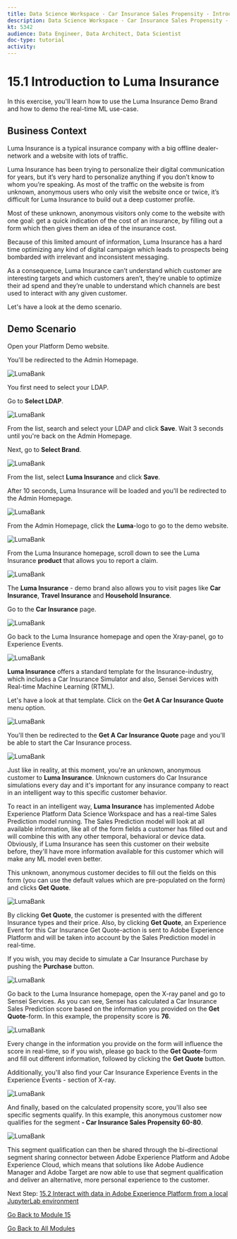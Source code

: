 ```yaml
---
title: Data Science Workspace - Car Insurance Sales Propensity - Introduction to Luma Insurance
description: Data Science Workspace - Car Insurance Sales Propensity - Introduction to Luma Insurance
kt: 5342
audience: Data Engineer, Data Architect, Data Scientist
doc-type: tutorial
activity: 
---
```


# 15.1 Introduction to Luma Insurance

In this exercise, you'll learn how to use the Luma Insurance Demo Brand and how to demo the real-time ML use-case.

## Business Context

Luma Insurance is a typical insurance company with a big offline dealer-network and a website with lots of traffic.

Luma Insurance has been trying to personalize their digital communication for years, but it’s very hard to personalize anything if you don’t know to whom you’re speaking. As most of the traffic on the website is from unknown, anonymous users who only visit the website once or twice, it’s difficult for Luma Insurance to build out a deep customer profile.

Most of these unknown, anonymous visitors only come to the website with one goal: get a quick indication of the cost of an insurance, by filling out a form which then gives them an idea of the insurance cost.

Because of this limited amount of information, Luma Insurance has a hard time optimizing any kind of digital campaign which leads to prospects being bombarded with irrelevant and inconsistent messaging.

As a consequence, Luma Insurance can’t understand which customer are interesting targets and which customers aren’t, they’re unable to optimize their ad spend and they’re unable to understand which channels are best used to interact with any given customer.

Let's have a look at the demo scenario.

## Demo Scenario

Open your Platform Demo website.

You'll be redirected to the Admin Homepage.

![LumaBank](./images/1.png)

You first need to select your LDAP.

Go to **Select LDAP**.

![LumaBank](./images/2a.png)

From the list, search and select your LDAP and click **Save**. Wait 3 seconds until you're back on the Admin Homepage.

Next, go to **Select Brand**.

![LumaBank](./images/2.png)

From the list, select **Luma Insurance** and click **Save**.

After 10 seconds, Luma Insurance will be loaded and you'll be redirected to the Admin Homepage.

![LumaBank](./images/4.png)

From the Admin Homepage, click the **Luma**-logo to go to the demo website.

![LumaBank](./images/4a.png)

From the Luma Insurance homepage, scroll down to see the Luma Insurance **product** that allows you to report a claim.

![LumaBank](./images/5.png)

The **Luma Insurance** - demo brand also allows you to visit pages like **Car Insurance**, **Travel Insurance** and **Household Insurance**.

Go to the **Car Insurance** page.

![LumaBank](./images/6.png)

Go back to the Luma Insurance homepage and open the Xray-panel, go to Experience Events.

![LumaBank](./images/6a.png)

**Luma Insurance** offers a standard template for the Insurance-industry, which includes a Car Insurance Simulator and also, Sensei Services with Real-time Machine Learning (RTML).

Let's have a look at that template. Click on the **Get A Car Insurance Quote** menu option.

![LumaBank](./images/7a.png)

You'll then be redirected to the **Get A Car Insurance Quote** page and you'll be able to start the Car Insurance process.

![LumaBank](./images/7b.png)

Just like in reality, at this moment, you're an unknown, anonymous customer to **Luma Insurance**. Unknown customers do Car Insurance simulations every day and it's important for any insurance company to react in an intelligent way to this specific customer behavior.

To react in an intelligent way, **Luma Insurance** has implemented Adobe Experience Platform Data Science Workspace and has a real-time Sales Prediction model running. The Sales Prediction model will look at all available information, like all of the form fields a customer has filled out and will combine this with any other temporal, behavioral or device data. Obviously, if Luma Insurance has seen this customer on their website before, they'll have more information available for this customer which will make any ML model even better.

This unknown, anonymous customer decides to fill out the fields on this form (you can use the default values which are pre-populated on the form) and clicks **Get Quote**.

![LumaBank](./images/7c.png)

By clicking **Get Quote**, the customer is presented with the different Insurance types and their price.
Also, by clicking **Get Quote**, an Experience Event for this Car Insurance Get Quote-action is sent to Adobe Experience Platform and will be taken into account by the Sales Prediction model in real-time.

If you wish, you may decide to simulate a Car Insurance Purchase by pushing the **Purchase** button.

![LumaBank](./images/7cp.png)

Go back to the Luma Insurance homepage, open the X-ray panel and go to Sensei Services.
As you can see, Sensei has calculated a Car Insurance Sales Prediction score based on the information you provided on the **Get Quote**-form. In this example, the propensity score is **76**.

![LumaBank](./images/7d.png)

Every change in the information you provide on the form will influence the score in real-time, so if you wish, please go back to the **Get Quote**-form and fill out different information, followed by clicking the **Get Quote** button.

Additionally, you'll also find your Car Insurance Experience Events in the Experience Events - section of X-ray.

![LumaBank](./images/9.png)

And finally, based on the calculated propensity score, you'll also see specific segments qualify. In this example, this anonymous customer now qualifies for the segment **- Car Insurance Sales Propensity 60-80**.

![LumaBank](./images/8.png)

This segment qualification can then be shared through the bi-directional segment sharing connector between Adobe Experience Platform and Adobe Experience Cloud, which means that solutions like Adobe Audience Manager and Adobe Target are now able to use that segment qualification and deliver an alternative, more personal experience to the customer.

Next Step: [15.2 Interact with data in Adobe Experience Platform from a local JupyterLab environment](./ex2.md)

[Go Back to Module 15](./data-science-workspace-car-insurance-sales-propensity.md)

[Go Back to All Modules](../../overview.md)
